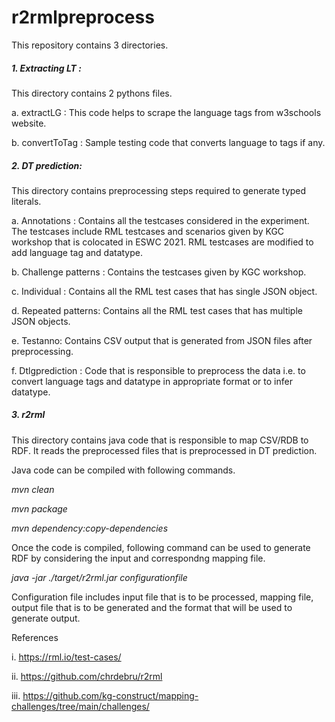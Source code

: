 # r2rmlpreprocess

This repository contains 3 directories. 

#####  1. Extracting LT : 
This directory contains 2 pythons files.  

a. extractLG : This code helps to scrape the language tags from w3schools website. 

b. convertToTag : Sample testing code that converts language to tags if any.

#####  2. DT prediction:
This directory contains preprocessing steps required to generate typed literals. 

a. Annotations : Contains all the testcases considered in the experiment. The testcases include RML testcases and scenarios given by KGC workshop that is colocated in ESWC 2021. RML testcases are modified to add language tag and datatype. 

b. Challenge patterns : Contains the testcases given by KGC workshop. 

c. Individual : Contains all the RML test cases that has single JSON object. 

d. Repeated patterns: Contains all the RML test cases that has multiple JSON objects. 

e. Testanno: Contains CSV output that is generated from JSON files after preprocessing.

f. Dtlgprediction : Code that is responsible to preprocess the data i.e. to convert language tags and datatype in appropriate format or to infer datatype. 

 
#####  3. r2rml
This directory contains java code that is responsible to map CSV/RDB to RDF. It reads the preprocessed files that is preprocessed in DT prediction. 

Java code can be compiled with following commands. 

*mvn clean*

*mvn package*

*mvn dependency:copy-dependencies*

Once the code is compiled, following command can be used to generate RDF by considering the input and correspondng mapping file. 

*java -jar ./target/r2rml.jar configurationfile*

Configuration file includes input file that is to be processed, mapping file, output file that is to be generated and the format that will be used to generate output. 





References 

i. https://rml.io/test-cases/  

ii. https://github.com/chrdebru/r2rml

iii. https://github.com/kg-construct/mapping-challenges/tree/main/challenges/
